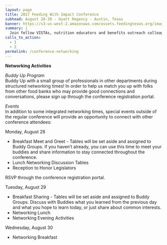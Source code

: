 ```yaml
---
layout: page
title: 2017 Feeding With Impact Conference
subhead: August 28-30 - Hyatt Regency - Austin, Texas
banner: https://s3-us-west-2.amazonaws.com/assets.feedingtexas.org/images/banners/banner-02.jpg
summary: |
  Join fellow VISTAs, nutrition educators and benefits outreach colleagues in Austin for the third annual “Feeding With Impact” Conference. 
calls_to_action:
  - 1
  - 2
permalink: /conference-networking
---
```

**Networking Activities**

*Buddy Up Program*     
Buddy Up with a small group of professionals in other departments during structured networking times! In order to help us match you up with folks from other food banks who may provide good connections and conversations, please sign up through the conference registration portal.

*Events*    
In addition to some integrated networking times, special events outside of the regular conference will provide an opportunity to connect with other conference attendees: 

Monday, August 28    
* Breakfast Meet and Greet - Tables will be set aside and assigned to Buddy Groups. If you haven’t already, you can use this time to meet your buddies and share information to stay connected throughout the conference.
* Lunch Networking Discussion Tables
* Reception to Honor Legislators

RSVP through the conference registration portal.

Tuesday, August 29    
* Breakfast Sharing - Tables will be set aside and assigned to Buddy Groups. Discuss with Buddies what you learned from the previous day and what you hope to learn today, or just share about common interests.
* Networking Lunch
* Networking Evening Activities

Wednesday, August 30     
* Networking Breakfast
